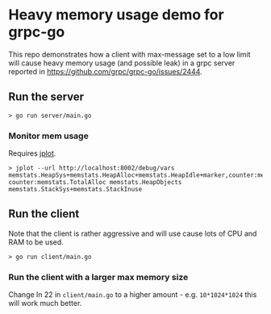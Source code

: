 # Heavy memory usage demo for grpc-go

This repo demonstrates how a client with max-message set to a low limit will cause heavy memory usage (and possible leak) in a grpc server reported in https://github.com/grpc/grpc-go/issues/2444.

## Run the server

    > go run server/main.go

### Monitor mem usage

Requires [jplot](https://github.com/rs/jplot).

    > jplot --url http://localhost:8002/debug/vars memstats.HeapSys+memstats.HeapAlloc+memstats.HeapIdle+marker,counter:memstats.NumGC counter:memstats.TotalAlloc memstats.HeapObjects memstats.StackSys+memstats.StackInuse

## Run the client

Note that the client is rather aggressive and will use cause lots of CPU and RAM to be used.

    > go run client/main.go


### Run the client with a larger max memory size

Change ln 22 in `client/main.go` to a higher amount - e.g. `10*1024*1024` this will work much better.

